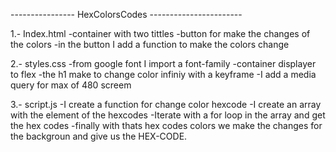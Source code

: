 ---------------- HexColorsCodes -----------------------

1.- Index.html
    -container with two tittles 
    -button for make the changes of the colors
    -in the button I add a function to make the colors change

2.- styles.css
    -from google font I import a font-family
    -container displayer to flex
    -the h1 make to change color infiniy with a keyframe
    -I add a media query for max of 480 screem

3.- script.js
    -I create a function for change color hexcode
    -I create an array with the element of the hexcodes
    -Iterate with a for loop in the array and get the hex codes
    -finally with thats hex codes colors we make the changes for the backgroun and give us the HEX-CODE.